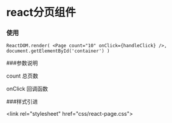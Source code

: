 # react分页组件
### 使用
`
ReactDOM.render(
  <Page count="10" onClick={handleClick} />,
  document.getElementById('container')
)
`

###参数说明

count 总页数

onClick 回调函数

###样式引进

\<link rel="stylesheet" href="css/react-page.css">
